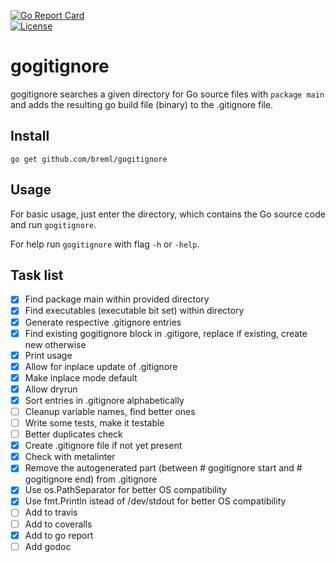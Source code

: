 [![Go Report Card](http://goreportcard.com/badge/breml/gogitignore)](http://goreportcard.com/report/breml/gogitignore)  
[![License](https://img.shields.io/badge/license-MIT-blue.svg)](LICENSE)

# gogitignore

gogitignore searches a given directory for Go source files with `package main` and adds the resulting go build file (binary) to the .gitignore file.

## Install

	go get github.com/breml/gogitignore

## Usage

For basic usage, just enter the directory, which contains the Go source code and run `gogitignore`.

For help run `gogitignore` with flag `-h` or `-help`.

## Task list

- [x] Find package main within provided directory
- [x] Find executables (executable bit set) within directory
- [x] Generate respective .gitignore entries
- [x] Find existing gogitignore block in .gitigore, replace if existing, create new otherwise
- [x] Print usage
- [x] Allow for inplace update of .gitignore
- [x] Make inplace mode default
- [x] Allow dryrun
- [x] Sort entries in .gitignore alphabetically
- [ ] Cleanup variable names, find better ones
- [ ] Write some tests, make it testable
- [ ] Better duplicates check
- [x] Create .gitignore file if not yet present
- [x] Check with metalinter
- [x] Remove the autogenerated part (between # gogitignore start and # gogitignore end) from .gitignore
- [x] Use os.PathSeparator for better OS compatibility
- [x] Use fmt.Println istead of /dev/stdout for better OS compatibility
- [ ] Add to travis
- [ ] Add to coveralls
- [x] Add to go report
- [ ] Add godoc
